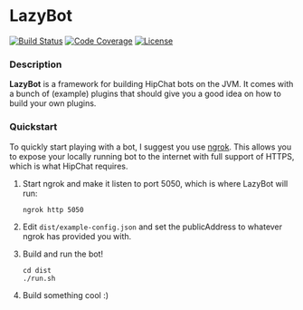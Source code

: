 # LazyBot
[![Build Status](https://travis-ci.org/RoyJacobs/lazybot.svg?branch=master)](https://travis-ci.org/RoyJacobs/lazybot)
[![Code Coverage](http://codecov.io/github/RoyJacobs/lazybot/coverage.svg?branch=master)](http://codecov.io/github/RoyJacobs/lazybot?branch=master)
[![License](http://img.shields.io/:license-mit-brightgreen.svg)](https://raw.githubusercontent.com/RoyJacobs/lazybot/master/LICENSE.md)

### Description

**LazyBot** is a framework for building HipChat bots on the JVM. It comes with a bunch of (example) plugins that should give you a good idea on how to build your own plugins.

### Quickstart
To quickly start playing with a bot, I suggest you use [ngrok](https://ngrok.com/). This allows you to expose your locally running bot to the internet with full support of HTTPS, which is what HipChat requires.

1. Start ngrok and make it listen to port 5050, which is where LazyBot will run:
   ```
   ngrok http 5050
   ```
2. Edit `dist/example-config.json` and set the publicAddress to whatever ngrok has provided you with.

3. Build and run the bot!
   ```
   cd dist
   ./run.sh
   ```

4. Build something cool :)
